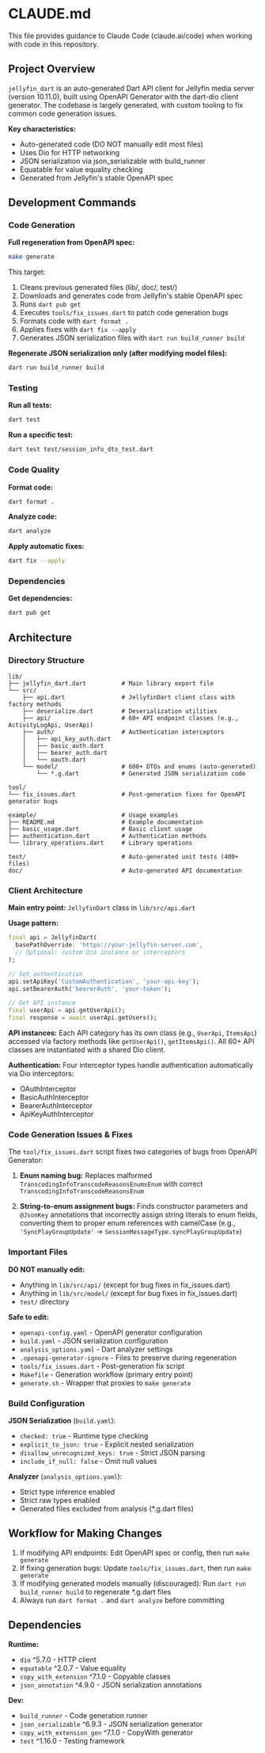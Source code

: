 # CLAUDE.md

This file provides guidance to Claude Code (claude.ai/code) when working with code in this repository.

## Project Overview

`jellyfin_dart` is an auto-generated Dart API client for Jellyfin media server (version 10.11.0), built using OpenAPI Generator with the dart-dio client generator. The codebase is largely generated, with custom tooling to fix common code generation issues.

**Key characteristics:**
- Auto-generated code (DO NOT manually edit most files)
- Uses Dio for HTTP networking
- JSON serialization via json_serializable with build_runner
- Equatable for value equality checking
- Generated from Jellyfin's stable OpenAPI spec

## Development Commands

### Code Generation

**Full regeneration from OpenAPI spec:**
```bash
make generate
```

This target:
1. Cleans previous generated files (lib/, doc/, test/)
2. Downloads and generates code from Jellyfin's stable OpenAPI spec
3. Runs `dart pub get`
4. Executes `tools/fix_issues.dart` to patch code generation bugs
5. Formats code with `dart format .`
6. Applies fixes with `dart fix --apply`
7. Generates JSON serialization files with `dart run build_runner build`

**Regenerate JSON serialization only (after modifying model files):**
```bash
dart run build_runner build
```

### Testing

**Run all tests:**
```bash
dart test
```

**Run a specific test:**
```bash
dart test test/session_info_dto_test.dart
```

### Code Quality

**Format code:**
```bash
dart format .
```

**Analyze code:**
```bash
dart analyze
```

**Apply automatic fixes:**
```bash
dart fix --apply
```

### Dependencies

**Get dependencies:**
```bash
dart pub get
```

## Architecture

### Directory Structure

```
lib/
├── jellyfin_dart.dart          # Main library export file
└── src/
    ├── api.dart                # JellyfinDart client class with factory methods
    ├── deserialize.dart        # Deserialization utilities
    ├── api/                    # 60+ API endpoint classes (e.g., ActivityLogApi, UserApi)
    ├── auth/                   # Authentication interceptors
    │   ├── api_key_auth.dart
    │   ├── basic_auth.dart
    │   ├── bearer_auth.dart
    │   └── oauth.dart
    └── model/                  # 600+ DTOs and enums (auto-generated)
        └── *.g.dart            # Generated JSON serialization code

tool/
└── fix_issues.dart             # Post-generation fixes for OpenAPI generator bugs

example/                        # Usage examples
├── README.md                   # Example documentation
├── basic_usage.dart            # Basic client usage
├── authentication.dart         # Authentication methods
└── library_operations.dart     # Library operations

test/                           # Auto-generated unit tests (400+ files)
doc/                            # Auto-generated API documentation
```

### Client Architecture

**Main entry point:** `JellyfinDart` class in `lib/src/api.dart`

**Usage pattern:**
```dart
final api = JellyfinDart(
  basePathOverride: 'https://your-jellyfin-server.com',
  // Optional: custom Dio instance or interceptors
);

// Set authentication
api.setApiKey('CustomAuthentication', 'your-api-key');
api.setBearerAuth('bearerAuth', 'your-token');

// Get API instance
final userApi = api.getUserApi();
final response = await userApi.getUsers();
```

**API instances:** Each API category has its own class (e.g., `UserApi`, `ItemsApi`) accessed via factory methods like `getUserApi()`, `getItemsApi()`. All 60+ API classes are instantiated with a shared Dio client.

**Authentication:** Four interceptor types handle authentication automatically via Dio interceptors:
- OAuthInterceptor
- BasicAuthInterceptor
- BearerAuthInterceptor
- ApiKeyAuthInterceptor

### Code Generation Issues & Fixes

The `tool/fix_issues.dart` script fixes two categories of bugs from OpenAPI Generator:

1. **Enum naming bug:** Replaces malformed `TranscodingInfoTranscodeReasonsEnumsEnum` with correct `TranscodingInfoTranscodeReasonsEnum`

2. **String-to-enum assignment bugs:** Finds constructor parameters and `@JsonKey` annotations that incorrectly assign string literals to enum fields, converting them to proper enum references with camelCase (e.g., `'SyncPlayGroupUpdate'` → `SessionMessageType.syncPlayGroupUpdate`)

### Important Files

**DO NOT manually edit:**
- Anything in `lib/src/api/` (except for bug fixes in fix_issues.dart)
- Anything in `lib/src/model/` (except for bug fixes in fix_issues.dart)
- `test/` directory

**Safe to edit:**
- `openapi-config.yaml` - OpenAPI generator configuration
- `build.yaml` - JSON serialization configuration
- `analysis_options.yaml` - Dart analyzer settings
- `.openapi-generator-ignore` - Files to preserve during regeneration
- `tools/fix_issues.dart` - Post-generation fix script
- `Makefile` - Generation workflow (primary entry point)
- `generate.sh` - Wrapper that proxies to `make generate`

### Build Configuration

**JSON Serialization** (`build.yaml`):
- `checked: true` - Runtime type checking
- `explicit_to_json: true` - Explicit nested serialization
- `disallow_unrecognized_keys: true` - Strict JSON parsing
- `include_if_null: false` - Omit null values

**Analyzer** (`analysis_options.yaml`):
- Strict type inference enabled
- Strict raw types enabled
- Generated files excluded from analysis (*.g.dart files)

## Workflow for Making Changes

1. If modifying API endpoints: Edit OpenAPI spec or config, then run `make generate`
2. If fixing generation bugs: Update `tools/fix_issues.dart`, then run `make generate`
3. If modifying generated models manually (discouraged): Run `dart run build_runner build` to regenerate *.g.dart files
4. Always run `dart format .` and `dart analyze` before committing

## Dependencies

**Runtime:**
- `dio` ^5.7.0 - HTTP client
- `equatable` ^2.0.7 - Value equality
- `copy_with_extension` ^7.1.0 - Copyable classes
- `json_annotation` ^4.9.0 - JSON serialization annotations

**Dev:**
- `build_runner` - Code generation runner
- `json_serializable` ^6.9.3 - JSON serialization generator
- `copy_with_extension_gen` ^7.1.0 - CopyWith generator
- `test` ^1.16.0 - Testing framework
